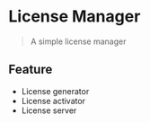 # License Manager
> A simple license manager

## Feature
- License generator
- License activator
- License server
